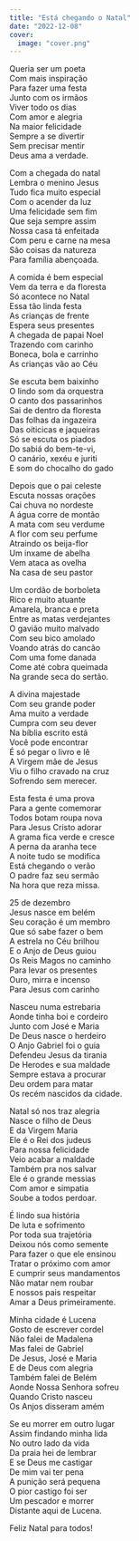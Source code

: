 ```yaml
---
title: "Está chegando o Natal"
date: "2022-12-08"
cover:
  image: "cover.png"
---
```


Queria ser um poeta  
Com mais inspiração  
Para fazer uma festa  
Junto com os irmãos  
Viver todo os dias  
Com amor e alegria  
Na maior felicidade  
Sempre a se divertir  
Sem precisar mentir  
Deus ama a verdade.  

Com a chegada do natal  
Lembra o menino Jesus  
Tudo fica muito especial  
Com o acender da luz  
Uma felicidade sem fim  
Que seja sempre assim  
Nossa casa tá enfeitada  
Com peru e carne na mesa  
São coisas da natureza  
Para família abençoada.  

A comida é bem especial  
Vem da terra e da floresta  
Só acontece no Natal  
Essa tão linda festa  
As crianças de frente  
Espera seus presentes  
A chegada de papai Noel  
Trazendo com  carinho  
Boneca, bola e carrinho  
As crianças vão ao Céu  

<!-- pagebreak -->

Se escuta bem baixinho  
O lindo som da orquestra  
O canto dos passarinhos  
Sai de dentro da floresta  
Das folhas da ingazeira  
Das oiticicas e jaqueiras  
Só se escuta os piados  
Do sabiá do bem-te-vi,  
O canário, xexéu e juriti  
E som do chocalho do gado  

Depois que o pai celeste  
Escuta nossas orações  
Cai chuva no nordeste  
A água corre de montão  
A mata com seu verdume  
A flor com seu perfume  
Atraindo os beija-flor  
Um inxame de abelha  
Vem ataca as ovelha  
Na casa de seu pastor  

Um cordão de borboleta  
Rico e muito atuante  
Amarela, branca e preta  
Entre as matas verdejantes  
O gavião muito malvado  
Com seu bico amolado  
Voando atrás do cancão  
Com uma fome danada  
Come até cobra queimada  
Na grande seca do sertão.  

<!-- pagebreak -->

A divina majestade  
Com seu grande poder  
Ama muito a verdade  
Cumpra com seu dever  
Na bíblia escrito está  
Você pode encontrar  
É só pegar o livro e lê  
A Virgem mãe de Jesus  
Viu o filho cravado na cruz  
Sofrendo sem merecer.  

Esta festa é uma prova  
Para a gente comemorar  
Todos botam roupa nova  
Para Jesus Cristo adorar  
A grama fica verde e cresce  
A perna da aranha tece  
A noite tudo se modifica  
Está chegando o verão  
O padre faz seu sermão  
Na hora que reza missa.  

25 de dezembro  
Jesus nasce em belém  
Seu coração é um membro  
Que só sabe fazer o bem  
A estrela no Céu brilhou  
E o Anjo de Deus guiou  
Os Reis Magos no caminho  
Para levar os presentes  
Ouro, mirra e incenso  
Para Jesus com carinho  

<!-- pagebreak -->

Nasceu numa estrebaria  
Aonde tinha boi e cordeiro  
Junto com José e Maria  
De Deus nasce o herdeiro  
O Anjo Gabriel foi o guia  
Defendeu Jesus da tirania  
De Herodes e sua  maldade  
Sempre estava  a procurar  
Deu ordem para matar  
Os recém nascidos da cidade.  

Natal só nos traz alegria  
Nasce o filho de Deus  
E da  Virgem Maria  
Ele é o Rei dos judeus  
Para nossa felicidade  
Veio acabar a maldade  
Também pra nos salvar  
Ele é o grande messias  
Com amor e simpatia  
Soube a todos perdoar.  

É  lindo sua história  
De  luta e sofrimento  
Por toda sua trajetória  
Deixou nós como semente  
Para fazer o que ele ensinou  
Tratar o próximo com amor  
E cumprir seus mandamentos  
Não matar nem roubar  
E nossos pais respeitar  
Amar a Deus primeiramente.  

<!-- pagebreak -->

Minha cidade é Lucena  
Gosto de escrever cordel  
Não falei de Madalena  
Mas falei de Gabriel  
De Jesus, José e Maria  
E de Deus com alegria  
Também falei de Belém  
Aonde Nossa Senhora sofreu  
Quando Cristo nasceu  
Os Anjos disseram amém  

Se eu morrer em outro lugar  
Assim findando minha lida  
No outro lado da vida  
Da praia hei de lembrar  
E se Deus me castigar  
De mim vai ter pena  
A punição será pequena  
O pior castigo foi ser  
Um pescador e morrer  
Distante aqui de Lucena.  

Feliz Natal para todos!  
